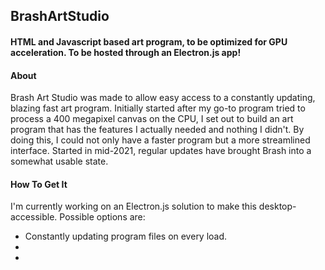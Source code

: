 ## BrashArtStudio
#### HTML and Javascript based art program, to be optimized for GPU acceleration. To be hosted through an Electron.js app!

#### About
Brash Art Studio was made to allow easy access to a constantly updating, blazing fast art program. Initially started after my go-to program tried to process a 400 megapixel canvas on the CPU, I set out to build an art program that has the features I actually needed and nothing I didn't. By doing this, I could not only have a faster program but a more streamlined interface. Started in mid-2021, regular updates have brought Brash into a somewhat usable state.

#### How To Get It
I'm currently working on an Electron.js solution to make this desktop-accessible. Possible options are:
<ul>
<li>Constantly updating program files on every load.</li>
<li></li>
<li></li>
</ul>
